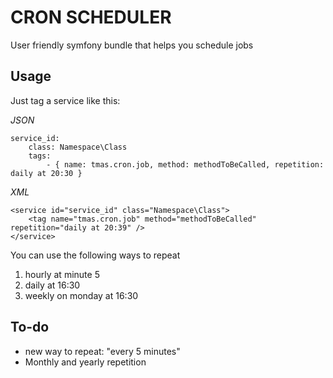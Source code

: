 CRON SCHEDULER
==============
User friendly symfony bundle that helps you schedule jobs

Usage
-----
Just tag a service like this:

*JSON*
~~~~~~~~~~~~~~~~~~~~~~~~~~~~~~~~~~~
service_id:
    class: Namespace\Class
    tags:
        - { name: tmas.cron.job, method: methodToBeCalled, repetition: daily at 20:30 }
~~~~~~~~~~~~~~~~~~~~~~~~~~~~~~~~~~~
*XML*
~~~~~~~~~~~~~~~~~~~~~~~~~~~~~~~~~~~
<service id="service_id" class="Namespace\Class">
    <tag name="tmas.cron.job" method="methodToBeCalled" repetition="daily at 20:39" /> 
</service>
~~~~~~~~~~~~~~~~~~~~~~~~~~~~~~~~~~~

You can use the following ways to repeat

1. hourly at minute 5 
2. daily at 16:30
3. weekly on monday at 16:30

To-do
-----
* new way to repeat: "every 5 minutes"
* Monthly and yearly repetition

